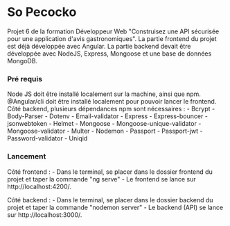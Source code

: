 # So Pecocko #

Projet 6 de la formation Développeur Web "Construisez une API sécurisée pour une application d'avis gastronomiques".
La partie frontend du projet est déjà développée avec Angular.
La partie backend devait être développée avec NodeJS, Express, Mongoose et une base de données MongoDB.

### Pré requis ###

Node JS doit être installé localement sur la machine, ainsi que npm.
@Angular/cli doit être installé localement pour pouvoir lancer le frontend.
Côté backend, plusieurs dépendances npm sont nécessaires : 
    - Bcrypt
    - Body-Parser
    - Dotenv
    - Email-validator
    - Express
    - Express-bouncer
    - jsonwebtoken
    - Helmet
    - Mongoose
    - Mongoose-unique-validator
    - Mongoose-validator
    - Multer
    - Nodemon
    - Passport
    - Passport-jwt
    - Password-validator
    - Uniqid

### Lancement ###

Côté frontend : 
    - Dans le terminal, se placer dans le dossier frontend du projet et taper la commande "ng serve"
    - Le frontend se lance sur http://localhost:4200/.

Côté backend : 
    - Dans le terminal, se placer dans le dossier backend du projet et taper la commande "nodemon server"
    - Le backend (API) se lance sur http://localhost:3000/.

